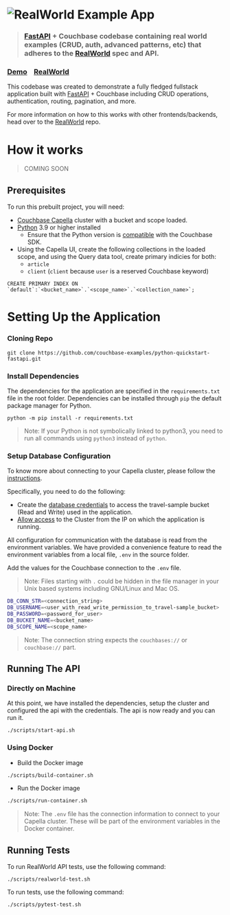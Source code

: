 # ![RealWorld Example App](logo.png)

> ### [FastAPI](https://github.com/tiangolo/fastapi) + Couchbase codebase containing real world examples (CRUD, auth, advanced patterns, etc) that adheres to the [RealWorld](https://github.com/gothinkster/realworld) spec and API.


### [Demo](https://demo.realworld.io/)&nbsp;&nbsp;&nbsp;&nbsp;[RealWorld](https://github.com/gothinkster/realworld)


This codebase was created to demonstrate a fully fledged fullstack application built with [FastAPI](https://github.com/tiangolo/fastapi) + Couchbase including CRUD operations, authentication, routing, pagination, and more.


For more information on how to this works with other frontends/backends, head over to the [RealWorld](https://github.com/gothinkster/realworld) repo.


# How it works

> COMING SOON

## Prerequisites

To run this prebuilt project, you will need:

- [Couchbase Capella](https://www.couchbase.com/products/capella/) cluster with a bucket and scope loaded.
- [Python](https://www.python.org/downloads/) 3.9 or higher installed
  - Ensure that the Python version is [compatible](https://docs.couchbase.com/python-sdk/current/project-docs/compatibility.html#python-version-compat) with the Couchbase SDK.
- Using the Capella UI, create the following collections in the loaded scope, and using the Query data tool, create primary indicies for both:
  - `article`
  - `client` (`client` because `user` is a reserved Couchbase keyword)
```
CREATE PRIMARY INDEX ON `default`:`<bucket_name>`.`<scope_name>`.`<collection_name>`;
```

# Setting Up the Application

### Cloning Repo

```shell
git clone https://github.com/couchbase-examples/python-quickstart-fastapi.git
```

### Install Dependencies

The dependencies for the application are specified in the `requirements.txt` file in the root folder. Dependencies can be installed through `pip` the default package manager for Python.
```
python -m pip install -r requirements.txt
```
> Note: If your Python is not symbolically linked to python3, you need to run all commands using `python3` instead of `python`.

### Setup Database Configuration

To know more about connecting to your Capella cluster, please follow the [instructions](https://docs.couchbase.com/cloud/get-started/connect.html).

Specifically, you need to do the following:

- Create the [database credentials](https://docs.couchbase.com/cloud/clusters/manage-database-users.html) to access the travel-sample bucket (Read and Write) used in the application.
- [Allow access](https://docs.couchbase.com/cloud/clusters/allow-ip-address.html) to the Cluster from the IP on which the application is running.

All configuration for communication with the database is read from the environment variables. We have provided a convenience feature to read the environment variables from a local file, `.env` in the source folder.

Add the values for the Couchbase connection to the `.env` file.

> Note: Files starting with `.` could be hidden in the file manager in your Unix based systems including GNU/Linux and Mac OS.

```sh
DB_CONN_STR=<connection_string>
DB_USERNAME=<user_with_read_write_permission_to_travel-sample_bucket>
DB_PASSWORD=<password_for_user>
DB_BUCKET_NAME=<bucket_name>
DB_SCOPE_NAME=<scope_name>
```

> Note: The connection string expects the `couchbases://` or `couchbase://` part.

## Running The API

### Directly on Machine

At this point, we have installed the dependencies, setup the cluster and configured the api with the credentials. The api is now ready and you can run it.

```
./scripts/start-api.sh
```

### Using Docker

- Build the Docker image

```sh
./scripts/build-container.sh
```

- Run the Docker image

```sh
./scripts/run-container.sh
```

> Note: The `.env` file has the connection information to connect to your Capella cluster. These will be part of the environment variables in the Docker container.


## Running Tests

To run RealWorld API tests, use the following command:

```
./scripts/realworld-test.sh
```

To run tests, use the following command:

```
./scripts/pytest-test.sh
```
